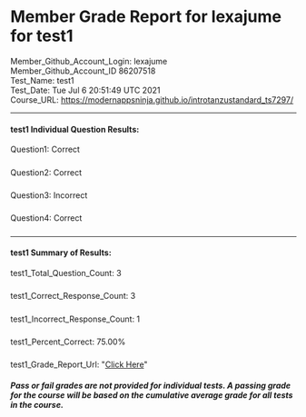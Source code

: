 # Member Grade Report for lexajume for test1  
   
Member_Github_Account_Login: lexajume  
Member_Github_Account_ID 86207518  
Test_Name: test1  
Test_Date: Tue Jul  6 20:51:49 UTC 2021  
Course_URL: https://modernappsninja.github.io/introtanzustandard_ts7297/  
   
---  
#### test1 Individual Question Results:  
Question1: Correct  
#####  
Question2: Correct  
#####  
Question3: Incorrect  
#####  
Question4: Correct  
#####  
---  
#### test1 Summary of Results:  
test1_Total_Question_Count: 3  
#####  
test1_Correct_Response_Count: 3  
#####  
test1_Incorrect_Response_Count: 1  
#####  
test1_Percent_Correct: 75.00%  
#####  
test1_Grade_Report_Url: "[Click Here](https://github.com/modernappsninjas/lexajume/blob/main/static/userdata/courses/introtanzustandard_ts7297/grade_report.pr206.test1.md)"
##### Pass or fail grades are not provided for individual tests. A passing grade for the course will be based on the cumulative average grade for all tests in the course.  
